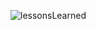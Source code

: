 ![lessonsLearned](https://user-images.githubusercontent.com/102192169/190521121-4daa60aa-5d4b-4d5b-adf9-e4b853ac941d.png)
